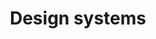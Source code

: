 ---
title: Design systems
description: Build products faster, help teams to understand shared components and processes, and create a consistent user experience.
icon: 
layout: listing
---